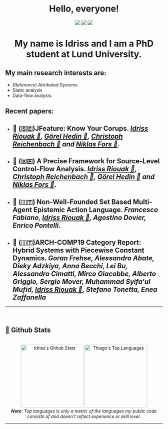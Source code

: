 <h1 align="center">
  Hello, everyone!
</h1>

<p align="center">   
  <a href="mailto:idriss.riouak@cs.lth.se" target="_blank"><img src="https://img.shields.io/badge/-Email-0D1117?style=for-the-badge&logo=gmail&logoColor=F0DB4F"></a>
  <a href="https://www.linkedin.com/in/idriss-riouak/" target="_blank"><img src="https://img.shields.io/badge/-LinkedIn-0D1117?style=for-the-badge&logo=linkedin&logoColor=F0DB4F"></a> 
  <a href="https://www.instagram.com/hydro.it.se" target="_blank"><img src="https://img.shields.io/badge/-Instagram-0D1117?style=for-the-badge&logo=instagram&logoColor=F0DB4F"></a>
</p>

<h1 align="center">
My name is Idriss and I am a PhD student at Lund University. 
</h1>

## My main research interests are:


* (Reference) Attributed Systems
* Static analysis
* Data-flow analysis.

<h2> Recent papers:</h2>

* ## 📄 (🇸🇪)JFeature: Know Your Corups. _[Idriss Riouak 🔗](https://github.com/IdrissRio), [Görel Hedin 🔗](https://cs.lth.se/gorel-hedin/), [Christoph Reichenbach 🔗](https://creichen.net) and [Niklas Fors 🔗](https://portal.research.lu.se/portal/en/persons/niklas-fors(c1e9efdd-5891-45ec-aa9d-87b8fb7f3dbc).html)_.

* ## 📄 (🇸🇪) A Precise Framework for Source-Level Control-Flow Analysis. _[Idriss Riouak 🔗](https://github.com/IdrissRio), [Christoph Reichenbach 🔗](https://creichen.net), [Görel Hedin 🔗](https://cs.lth.se/gorel-hedin/) and [Niklas Fors 🔗](https://portal.research.lu.se/portal/en/persons/niklas-fors(c1e9efdd-5891-45ec-aa9d-87b8fb7f3dbc).html)_.


* ## 📄 (🇮🇹) Non-Well-Founded Set Based Multi-Agent Epistemic Action Language. _Francesco Fabiano,  [Idriss Riouak 🔗](https://github.com/IdrissRio), Agostino Dovier, Enrico Pontelli_.

* ## 📄 (🇮🇹)ARCH-COMP19 Category Report: Hybrid Systems with Piecewise Constant Dynamics. _Goran Frehse, Alessandro Abate, Dieky Adzkiya, Anna Becchi, Lei Bu, Alessandro Cimatti, Mirco Giacobbe, Alberto Griggio, Sergio Mover, Muhammad Syifa'ul Mufid,  [Idriss Riouak 🔗](https://github.com/IdrissRio), Stefano Tonetta, Enea Zaffanella_

---



<br/>


<h2>📃 Github Stats</h2>

<br/>

<div>

  <div align="center">
    <a href="#"><img alt="Idriss's Github Stats" src="https://github-readme-stats.vercel.app/api?username=idrissrio&show_icons=true&include_all_commits=true&count_private=true&theme=react&hide_border=true&bg_color=0D1117&title_color=F0DB4F&icon_color=F0DB4F" height="200"/></a>
    <a href="#"><img alt="Thiago's Top Languages" src="https://github-readme-stats.vercel.app/api/top-langs/?username=idrissrio&langs_count=10&layout=compact&theme=react&hide_border=true&bg_color=0D1117&title_color=F0DB4F&icon_color=F0DB4F" height="200"/></a>
    <br/>
    <i><b>Note:</b> Top languages is only a metric of the languages my public code consists of and doesn't reflect experience or skill level.</i>
  </div>

  <hr/>
</div>

